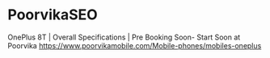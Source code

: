 # PoorvikaSEO
OnePlus 8T | Overall Specifications | Pre Booking Soon- Start Soon at Poorvika https://www.poorvikamobile.com/Mobile-phones/mobiles-oneplus
